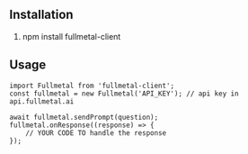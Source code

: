 ## Installation

1. npm install fullmetal-client

## Usage
```
import Fullmetal from 'fullmetal-client';
const fullmetal = new Fullmetal('API_KEY'); // api key in api.fullmetal.ai

await fullmetal.sendPrompt(question);
fullmetal.onResponse((response) => {
    // YOUR CODE TO handle the response
});
```
